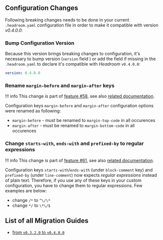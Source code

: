 
## Configuration Changes
Following breaking changes needs to be done in your current `.headroom.yaml` configuration file in order to make it compatible with version _v0.4.0.0_:

### Bump Configuration Version
Because this version brings breaking changes to configuration, it's necessary to bump version (`version` field ) or add the field if missing in the `.headroom.yaml` to declare it's compatible with _Headroom_ `v0.4.0.0`:

```yaml
version: 0.4.0.0
```

### Rename `margin-before` and `margin-after` keys

!!! info
    This change is part of [feature #58][github/issue/58], see also [related documentation][doc:configuration#license-headers-key].

Configuration keys `margin-before` and `margin-after` configuration options were renamed as following:

- `margin-before` - must be renamed to `margin-top-code` in all occurences
- `margin-after` - must be renamed to `margin-bottom-code` in all occurences


[doc:v0.3.2.0]: https://doc.norcane.com/headroom/v0.3.2.0/
[github/issueP/58]: https://github.com/vaclavsvejcar/headroom/issues/58

### Change `starts-with`, `ends-with` and `prefixed-by` to regular expressions

!!! info
    This change is part of [feature #61][github/issue/61], see also [related documentation][doc:configuration#license-headers-key].

Configuration keys `starts-with`/`ends-with` (under `block-comment` key) and `prefixed-by` (under `line-comment`) now expects _regular expressions_ instead of plain text. Therefore, if you use any of these keys in your custom configuration, you have to change them to regular expressions. Few examples are below:

- change `/*` to `^\/\*`
- change `*/` to `\*\/$`

## List of all Migration Guides

- [from `v0.3.2.0` to `v0.4.0.0`][v0320-v0400]


[github/issue/58]: https://github.com/vaclavsvejcar/headroom/issues/58
[github/issue/61]: https://github.com/vaclavsvejcar/headroom/issues/61
[doc:configuration#license-headers-key]: documentation/configuration.md#license-headers-key
[v0320-v0400]: https://doc.norcane.com/headroom/v0.4.0.0/migration-guide